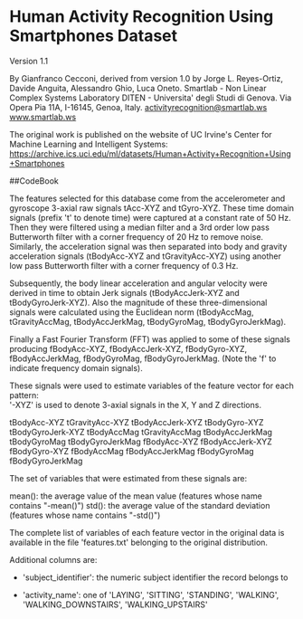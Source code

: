 Human Activity Recognition Using Smartphones Dataset
====================================================

Version 1.1

By Gianfranco Cecconi, derived from version 1.0 by Jorge L.
Reyes-Ortiz, Davide Anguita, Alessandro Ghio, Luca Oneto.
Smartlab - Non Linear Complex Systems Laboratory
DITEN - Universita' degli Studi di Genova.
Via Opera Pia 11A, I-16145, Genoa, Italy.
activityrecognition@smartlab.ws
www.smartlab.ws

The original work is published on the website of UC Irvine's
Center for Machine Learning and Intelligent Systems:
https://archive.ics.uci.edu/ml/datasets/Human+Activity+Recognition+Using+Smartphones

##CodeBook

The features selected for this database come from the accelerometer and gyroscope 3-axial raw signals tAcc-XYZ and tGyro-XYZ. These time domain signals (prefix 't' to denote time) were captured at a constant rate of 50 Hz. Then they were filtered using a median filter and a 3rd order low pass Butterworth filter with a corner frequency of 20 Hz to remove noise. Similarly, the acceleration signal was then separated into body and gravity acceleration signals (tBodyAcc-XYZ and tGravityAcc-XYZ) using another low pass Butterworth filter with a corner frequency of 0.3 Hz.

Subsequently, the body linear acceleration and angular velocity were derived in time to obtain Jerk signals (tBodyAccJerk-XYZ and tBodyGyroJerk-XYZ). Also the magnitude of these three-dimensional signals were calculated using the Euclidean norm (tBodyAccMag, tGravityAccMag, tBodyAccJerkMag, tBodyGyroMag, tBodyGyroJerkMag).

Finally a Fast Fourier Transform (FFT) was applied to some of these signals producing fBodyAcc-XYZ, fBodyAccJerk-XYZ, fBodyGyro-XYZ, fBodyAccJerkMag, fBodyGyroMag, fBodyGyroJerkMag. (Note the 'f' to indicate frequency domain signals).

These signals were used to estimate variables of the feature vector for each pattern:  
'-XYZ' is used to denote 3-axial signals in the X, Y and Z directions.

tBodyAcc-XYZ
tGravityAcc-XYZ
tBodyAccJerk-XYZ
tBodyGyro-XYZ
tBodyGyroJerk-XYZ
tBodyAccMag
tGravityAccMag
tBodyAccJerkMag
tBodyGyroMag
tBodyGyroJerkMag
fBodyAcc-XYZ
fBodyAccJerk-XYZ
fBodyGyro-XYZ
fBodyAccMag
fBodyAccJerkMag
fBodyGyroMag
fBodyGyroJerkMag

The set of variables that were estimated from these signals are:

mean(): the average value of the mean value (features whose name contains "-mean()")
std(): the average value of the standard deviation (features whose name contains "-std()")

The complete list of variables of each feature vector in the original data is available in the file 'features.txt' belonging to the original distribution.

Additional columns are:

- 'subject_identifier': the numeric subject identifier the record belongs to

- 'activity_name': one of 'LAYING', 'SITTING', 'STANDING', 'WALKING', 'WALKING_DOWNSTAIRS', 'WALKING_UPSTAIRS'
